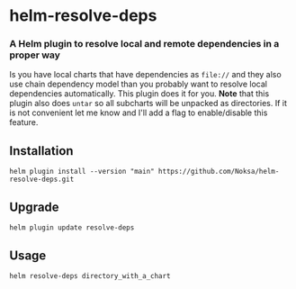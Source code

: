 # helm-resolve-deps

### A Helm plugin to resolve local and remote dependencies in a proper way

Is you have local charts that have dependencies as `file://` and they also use chain dependency model than you probably want to resolve local dependencies automatically. 
This plugin does it for you.
**Note** that this plugin also does `untar` so all subcharts will be unpacked as directories.
If it is not convenient let me know and I'll add a flag to enable/disable this feature.

## Installation

```
helm plugin install --version "main" https://github.com/Noksa/helm-resolve-deps.git
```

## Upgrade
```
helm plugin update resolve-deps
```


## Usage
```
helm resolve-deps directory_with_a_chart
```

